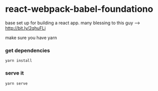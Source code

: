 # react-webpack-babel-foundationo
base set up for building a react app. many blessing to this guy --> http://bit.ly/2qhuFLi

make sure you have yarn

### get dependencies
```
yarn install
```

### serve it

```
yarn serve
```
